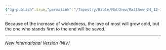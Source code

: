 ```yaml
---
{"dg-publish":true,"permalink":"/Tapestry/Bible/Matthew/Matthew 24_12-13/","title":"Matthew 24:12–13","hide":true,"tags":["bible-verse","bible-verse"],"dgHomeLink":true,"dgShowLocalGraph":true,"dgEnableSearch":true}
---
```


Because of the increase of wickedness, the love of most will grow cold, but the one who stands firm to the end will be saved.

---
*New International Version (NIV)*